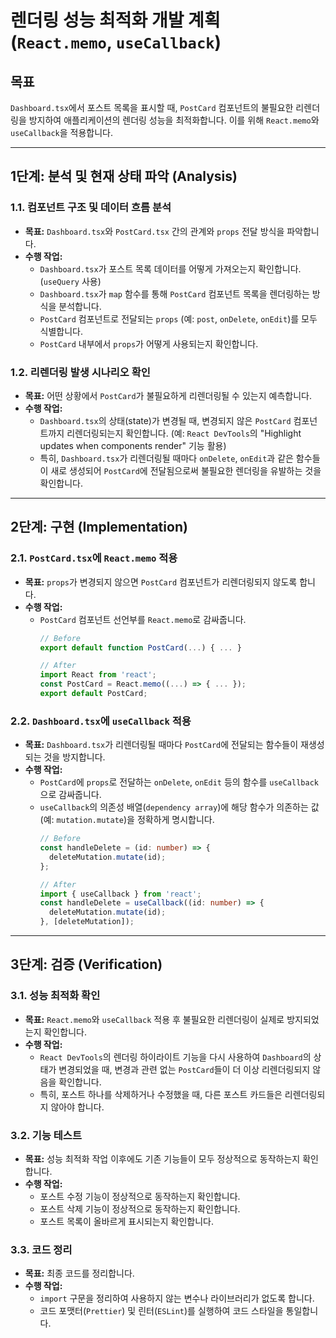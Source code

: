 # 렌더링 성능 최적화 개발 계획 (`React.memo`, `useCallback`)

## 목표
`Dashboard.tsx`에서 포스트 목록을 표시할 때, `PostCard` 컴포넌트의 불필요한 리렌더링을 방지하여 애플리케이션의 렌더링 성능을 최적화합니다. 이를 위해 `React.memo`와 `useCallback`을 적용합니다.

---

## 1단계: 분석 및 현재 상태 파악 (Analysis)

### 1.1. 컴포넌트 구조 및 데이터 흐름 분석
- **목표:** `Dashboard.tsx`와 `PostCard.tsx` 간의 관계와 `props` 전달 방식을 파악합니다.
- **수행 작업:**
    - `Dashboard.tsx`가 포스트 목록 데이터를 어떻게 가져오는지 확인합니다. (`useQuery` 사용)
    - `Dashboard.tsx`가 `map` 함수를 통해 `PostCard` 컴포넌트 목록을 렌더링하는 방식을 분석합니다.
    - `PostCard` 컴포넌트로 전달되는 `props` (예: `post`, `onDelete`, `onEdit`)를 모두 식별합니다.
    - `PostCard` 내부에서 `props`가 어떻게 사용되는지 확인합니다.

### 1.2. 리렌더링 발생 시나리오 확인
- **목표:** 어떤 상황에서 `PostCard`가 불필요하게 리렌더링될 수 있는지 예측합니다.
- **수행 작업:**
    - `Dashboard.tsx`의 상태(state)가 변경될 때, 변경되지 않은 `PostCard` 컴포넌트까지 리렌더링되는지 확인합니다. (예: `React DevTools`의 "Highlight updates when components render" 기능 활용)
    - 특히, `Dashboard.tsx`가 리렌더링될 때마다 `onDelete`, `onEdit`과 같은 함수들이 새로 생성되어 `PostCard`에 전달됨으로써 불필요한 렌더링을 유발하는 것을 확인합니다.

---

## 2단계: 구현 (Implementation)

### 2.1. `PostCard.tsx`에 `React.memo` 적용
- **목표:** `props`가 변경되지 않으면 `PostCard` 컴포넌트가 리렌더링되지 않도록 합니다.
- **수행 작업:**
    - `PostCard` 컴포넌트 선언부를 `React.memo`로 감싸줍니다.
      ```typescript
      // Before
      export default function PostCard(...) { ... }

      // After
      import React from 'react';
      const PostCard = React.memo((...) => { ... });
      export default PostCard;
      ```

### 2.2. `Dashboard.tsx`에 `useCallback` 적용
- **목표:** `Dashboard.tsx`가 리렌더링될 때마다 `PostCard`에 전달되는 함수들이 재생성되는 것을 방지합니다.
- **수행 작업:**
    - `PostCard`에 `props`로 전달하는 `onDelete`, `onEdit` 등의 함수를 `useCallback`으로 감싸줍니다.
    - `useCallback`의 의존성 배열(`dependency array`)에 해당 함수가 의존하는 값(예: `mutation.mutate`)을 정확하게 명시합니다.
      ```typescript
      // Before
      const handleDelete = (id: number) => {
        deleteMutation.mutate(id);
      };

      // After
      import { useCallback } from 'react';
      const handleDelete = useCallback((id: number) => {
        deleteMutation.mutate(id);
      }, [deleteMutation]);
      ```

---

## 3단계: 검증 (Verification)

### 3.1. 성능 최적화 확인
- **목표:** `React.memo`와 `useCallback` 적용 후 불필요한 리렌더링이 실제로 방지되었는지 확인합니다.
- **수행 작업:**
    - `React DevTools`의 렌더링 하이라이트 기능을 다시 사용하여 `Dashboard`의 상태가 변경되었을 때, 변경과 관련 없는 `PostCard`들이 더 이상 리렌더링되지 않음을 확인합니다.
    - 특히, 포스트 하나를 삭제하거나 수정했을 때, 다른 포스트 카드들은 리렌더링되지 않아야 합니다.

### 3.2. 기능 테스트
- **목표:** 성능 최적화 작업 이후에도 기존 기능들이 모두 정상적으로 동작하는지 확인합니다.
- **수행 작업:**
    - 포스트 수정 기능이 정상적으로 동작하는지 확인합니다.
    - 포스트 삭제 기능이 정상적으로 동작하는지 확인합니다.
    - 포스트 목록이 올바르게 표시되는지 확인합니다.

### 3.3. 코드 정리
- **목표:** 최종 코드를 정리합니다.
- **수행 작업:**
    - `import` 구문을 정리하여 사용하지 않는 변수나 라이브러리가 없도록 합니다.
    - 코드 포맷터(`Prettier`) 및 린터(`ESLint`)를 실행하여 코드 스타일을 통일합니다.
